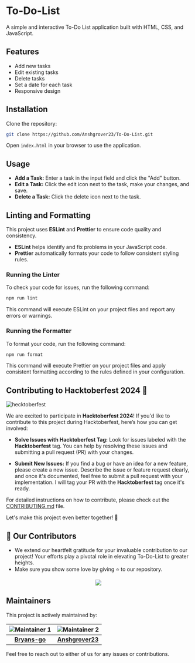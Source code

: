 # To-Do-List

A simple and interactive To-Do List application built with HTML, CSS, and JavaScript.

## Features

- Add new tasks
- Edit existing tasks
- Delete tasks
- Set a date for each task
- Responsive design

## Installation

Clone the repository:

```bash
git clone https://github.com/Anshgrover23/To-Do-List.git
```

Open `index.html` in your browser to use the application.

## Usage

- **Add a Task:** Enter a task in the input field and click the "Add" button.
- **Edit a Task:** Click the edit icon next to the task, make your changes, and save.
- **Delete a Task:** Click the delete icon next to the task.

## Linting and Formatting

This project uses **ESLint** and **Prettier** to ensure code quality and consistency.

- **ESLint** helps identify and fix problems in your JavaScript code.
- **Prettier** automatically formats your code to follow consistent styling rules.

### Running the Linter

To check your code for issues, run the following command:

```bash
npm run lint
```

This command will execute ESLint on your project files and report any errors or warnings.

### Running the Formatter

To format your code, run the following command:

```bash
npm run format
```

This command will execute Prettier on your project files and apply consistent formatting according to the rules defined in your configuration.

## Contributing to Hacktoberfest 2024 🎉

![hecktoberfest](https://github.com/user-attachments/assets/9352e904-6b2d-495e-8140-1437e385ffdb)

We are excited to participate in **Hacktoberfest 2024**! If you'd like to contribute to this project during Hacktoberfest, here’s how you can get involved:

- **Solve Issues with Hacktoberfest Tag:** Look for issues labeled with the **Hacktoberfest** tag. You can help by resolving these issues and submitting a pull request (PR) with your changes.

- **Submit New Issues:** If you find a bug or have an idea for a new feature, please create a new issue. Describe the issue or feature request clearly, and once it's documented, feel free to submit a pull request with your implementation. I will tag your PR with the **Hacktoberfest** tag once it's ready.

For detailed instructions on how to contribute, please check out the [CONTRIBUTING.md](CONTRIBUTING.md) file.

Let's make this project even better together! 🎉

## 👀 Our Contributors

- We extend our heartfelt gratitude for your invaluable contribution to our project! Your efforts play a pivotal role in elevating To-Do-List to greater heights.
- Make sure you show some love by giving ⭐ to our repository.

<div align="center">

  <a href="https://github.com/Groverio/To-Do-List">
    <img src="https://contrib.rocks/image?repo=Groverio/To-Do-List&&max=1000" />
  </a>
</div>

## Maintainers

This project is actively maintained by:

| ![Maintainer 1](https://github.com/bryans-go.png?size=100) | ![Maintainer 2](https://github.com/Anshgrover23.png?size=100) |
| :--------------------------------------------------------: | :-----------------------------------------------------------: |
|       **[Bryans-go](https://github.com/bryans-go)**        |      **[Anshgrover23](https://github.com/Anshgrover23)**      |

Feel free to reach out to either of us for any issues or contributions.
